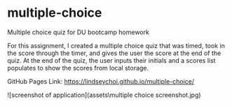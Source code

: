 # multiple-choice
Multiple choice quiz for DU bootcamp homework

For this assignment, I created a multiple choice quiz that was timed, took in the score through the timer, and gives the user the score at the end of the quiz. At the end of the quiz, the user inputs their initials and a scores list populates to show the scores from local storage.

GitHub Pages Link:
https://lindseychoi.github.io/multiple-choice/

![screenshot of application](assets\multiple choice screenshot.jpg)